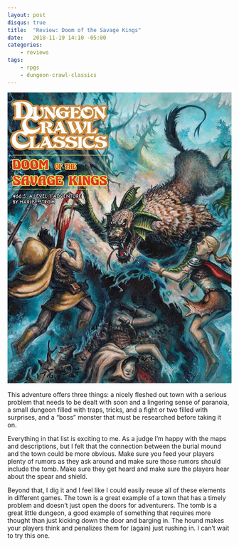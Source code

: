 ```yaml
---
layout: post
disqus: true
title:  "Review: Doom of the Savage Kings"
date:   2018-11-19 14:10 -05:00
categories:
    - reviews
tags:
    - rpgs
    - dungeon-crawl-classics
---
```


![Cover of Doom of the Savage Kings](/assets/images/doom-of-the-savage-kings.jpg)

This adventure offers three things: a nicely fleshed out town with a serious problem that needs to be dealt with soon and a lingering sense of paranoia, a small dungeon filled with traps, tricks, and a fight or two filled with surprises, and a “boss” monster that must be researched before taking it on.

Everything in that list is exciting to me. As a judge I’m happy with the maps and descriptions, but I felt that the connection between the burial mound and the town could be more obvious. Make sure you feed your players plenty of rumors as they ask around and make sure those rumors should include the tomb. Make sure they get heard and make sure the players hear about the spear and shield.

Beyond that, I dig it and I feel like I could easily reuse all of these elements in different games. The town is a great example of a town that has a timely problem and doesn’t just open the doors for adventurers. The tomb is a great little dungeon, a good example of something that requires more thought than just kicking down the door and barging in. The hound makes your players think and penalizes them for (again) just rushing in. I can’t wait to try this one.
